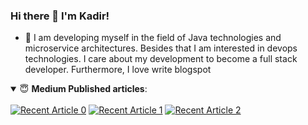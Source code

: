 ### Hi there 👋 I'm Kadir!


- 🔭 I am developing myself in the field of Java technologies and microservice architectures. Besides that I am interested in devops technologies. I care about my development to become a full stack developer. Furthermore, I love write blogspot

<details open> 
 <summary> 😇 <b>Medium Published articles</b>: </summary>
<br>
    <a target="_blank" href="https://api.rss2json.com/v1/api.json?rss_url=https://medium.com/feed/@hkdemircan"><img src="https://api.rss2json.com/v1/api.json?rss_url=https://medium.com/feed/@hkdemircan" alt="Recent Article 0"></a>
    <a target="_blank" href="https://github-readme-medium-recent-article.vercel.app/medium/@hkdemircan/1"><img src="https://github-readme-medium-recent-article.vercel.app/medium/@hkdemircan/1" alt="Recent Article 1"></a>
    <a target="_blank" href="https://github-readme-medium-recent-article.vercel.app/medium/@hkdemircan/2"><img src="https://github-readme-medium-recent-article.vercel.app/medium/@hkdemircan/2" alt="Recent Article 2"></a>


</details>
